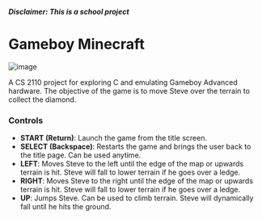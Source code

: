 ***Disclaimer: This is a school project***

# Gameboy Minecraft

![image](https://jwstanly.com/files/gameboy-minecraft.png)

A CS 2110 project for exploring C and emulating Gameboy Advanced hardware. The objective of the game is to move Steve over the terrain to collect the diamond.

### Controls

- **START (Return)**: Launch the game from the title screen.
- **SELECT (Backspace)**: Restarts the game and brings the user back to the title page. Can be used anytime.
- **LEFT**: Moves Steve to the left until the edge of the map or upwards terrain is hit. Steve will fall to lower terrain if he goes over a ledge. 
- **RIGHT**: Moves Steve to the right until the edge of the map or upwards terrain is hit. Steve will fall to lower terrain if he goes over a ledge.
- **UP**: Jumps Steve. Can be used to climb terrain. Steve will dynamically fall until he hits the ground. 
